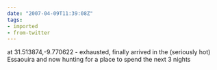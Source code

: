 ```yaml
---
date: "2007-04-09T11:39:08Z"
tags:
- imported
- from-twitter
---
```

at 31.513874,-9.770622 - exhausted, finally arrived in the \(seriously hot\) Essaouira and now hunting for a place to spend the next 3 nights 
